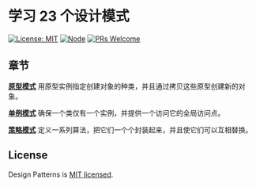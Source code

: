 # 学习 23 个设计模式

[![License: MIT](https://img.shields.io/badge/License-MIT-orange.svg)](https://opensource.org/licenses/MIT)
[![Node](https://img.shields.io/badge/node-%3E%3D8.0.0-blue.svg)](https://github.com/YanceyOfficial/design-patterns)
[![PRs Welcome](https://img.shields.io/badge/PRs-welcome-green.svg)](https://github.com/YanceyOfficial/design-patterns/pulls)

## 章节

**[原型模式](https://github.com/YanceyOfficial/design-patterns/blob/master/markdown/Prototype.md)** 用原型实例指定创建对象的种类，并且通过拷贝这些原型创建新的对象。

**[单例模式](https://github.com/YanceyOfficial/design-patterns/blob/master/markdown/Singleton.md)** 确保一个类仅有一个实例，并提供一个访问它的全局访问点。

**[策略模式](https://github.com/YanceyOfficial/design-patterns/blob/master/markdown/Strategy.md)** 定义一系列算法，把它们一个个封装起来，并且使它们可以互相替换。

## License

Design Patterns is [MIT licensed](https://opensource.org/licenses/MIT).
